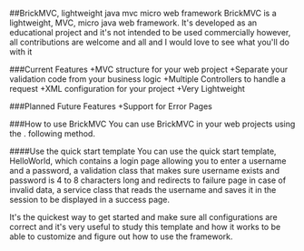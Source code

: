 ##BrickMVC, lightweight java mvc micro web framework
BrickMVC is a lightweight, MVC, micro java web framework. It's developed as an educational project and it's not intended to be used commercially however, all contributions are welcome and all and I would love to see what you'll do with it

###Current Features
+MVC structure for your web project
+Separate your validation code from your business logic
+Multiple Controllers to handle a request
+XML configuration for your project
+Very Lightweight

###Planned Future Features
+Support for Error Pages

###How to use BrickMVC
You can use BrickMVC in your web projects using the .
following method.

####Use the quick start template
You can use the quick start template, HelloWorld, which contains a login page allowing you to enter a username and a password, a validation class that makes sure username exists and password is 4 to 8 characters long and redirects to failure page in case of invalid data, a service class that reads the username and saves it in the session to be displayed in a success page. </p>
It's the quickest way to get started and make sure all configurations are correct and it's very useful to study this template and how it works to be able to customize and figure out how to use the framework.